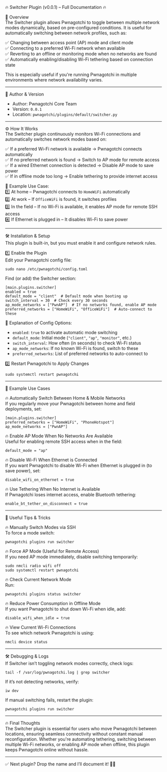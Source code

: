 🔥 Switcher Plugin (v0.0.1) – Full Documentation 🔥  

📌 Overview  
The Switcher plugin allows Pwnagotchi to toggle between multiple network modes dynamically, based on pre-configured conditions. It is useful for automatically switching between network profiles, such as:  

✅ Changing between access point (AP) mode and client mode  
✅ Connecting to a preferred Wi-Fi network when available  
✅ Reverting to an offline or monitoring mode when no networks are found  
✅ Automatically enabling/disabling Wi-Fi tethering based on connection state  

This is especially useful if you're running Pwnagotchi in multiple environments where network availability varies.  

---

👤 Author & Version  
- Author: Pwnagotchi Core Team  
- Version: `0.0.1`  
- Location: `pwnagotchi/plugins/default/switcher.py`  

---

⚙️ How It Works  
The Switcher plugin continuously monitors Wi-Fi connections and automatically switches network modes based on:  

✅ If a preferred Wi-Fi network is available → Pwnagotchi connects automatically  
✅ If no preferred network is found → Switch to AP mode for remote access  
✅ If a wired Ethernet connection is detected → Disable AP mode to save power  
✅ If in offline mode too long → Enable tethering to provide internet access  

📌 Example Use Case:  
1️⃣ At home – Pwnagotchi connects to `HomeWiFi` automatically  
2️⃣ At work – If `OfficeWiFi` is found, it switches profiles  
3️⃣ In the field – If no Wi-Fi is available, it enables AP mode for remote SSH access  
4️⃣ If Ethernet is plugged in – It disables Wi-Fi to save power  

---

🛠️ Installation & Setup  
This plugin is built-in, but you must enable it and configure network rules.  

1️⃣ Enable the Plugin  
Edit your Pwnagotchi config file:  

	sudo nano /etc/pwnagotchi/config.toml  

Find (or add) the Switcher section:  

	[main.plugins.switcher]
	enabled = true  
	default_mode = "client"  # Default mode when booting up  
	switch_interval = 30  # Check every 30 seconds  
	ap_mode_networks = ["PwnAP"]  # If no networks found, enable AP mode  
	preferred_networks = ["HomeWiFi", "OfficeWiFi"]  # Auto-connect to these  

📌 Explanation of Config Options:  
- `enabled`: `true` to activate automatic mode switching  
- `default_mode`: Initial mode (`"client"`, `"ap"`, `"monitor"`, etc.)  
- `switch_interval`: How often (in seconds) to check Wi-Fi status  
- `ap_mode_networks`: If no known Wi-Fi is found, switch to these  
- `preferred_networks`: List of preferred networks to auto-connect to  

2️⃣ Restart Pwnagotchi to Apply Changes  

	sudo systemctl restart pwnagotchi  

---

📂 Example Use Cases  

🔥 Automatically Switch Between Home & Mobile Networks  
If you regularly move your Pwnagotchi between home and field deployments, set:  

	[main.plugins.switcher]
	preferred_networks = ["HomeWiFi", "PhoneHotspot"]  
	ap_mode_networks = ["PwnAP"]  

🔥 Enable AP Mode When No Networks Are Available  
Useful for enabling remote SSH access when in the field:  

	default_mode = "ap"  

🔥 Disable Wi-Fi When Ethernet is Connected  
If you want Pwnagotchi to disable Wi-Fi when Ethernet is plugged in (to save power), set:  

	disable_wifi_on_ethernet = true  

🔥 Use Tethering When No Internet is Available  
If Pwnagotchi loses internet access, enable Bluetooth tethering:  

	enable_bt_tether_on_disconnect = true  

---

🚀 Useful Tips & Tricks  

🔥 Manually Switch Modes via SSH  
To force a mode switch:  

	pwnagotchi plugins run switcher  

🔥 Force AP Mode (Useful for Remote Access)  
If you need AP mode immediately, disable switching temporarily:  

	sudo nmcli radio wifi off  
	sudo systemctl restart pwnagotchi  

🔥 Check Current Network Mode  
Run:  

	pwnagotchi plugins status switcher  

🔥 Reduce Power Consumption in Offline Mode  
If you want Pwnagotchi to shut down Wi-Fi when idle, add:  

	disable_wifi_when_idle = true  

🔥 View Current Wi-Fi Connections  
To see which network Pwnagotchi is using:  

	nmcli device status  

---

🛠️ Debugging & Logs  
If Switcher isn’t toggling network modes correctly, check logs:  

	tail -f /var/log/pwnagotchi.log | grep switcher  

If it’s not detecting networks, verify:  

	iw dev  

If manual switching fails, restart the plugin:  

	pwnagotchi plugins run switcher  

---

🔥 Final Thoughts  
The Switcher plugin is essential for users who move Pwnagotchi between locations, ensuring seamless connectivity without constant manual reconfiguration. Whether you're automating tethering, switching between multiple Wi-Fi networks, or enabling AP mode when offline, this plugin keeps Pwnagotchi online without hassle.  

---

✅ Next plugin? Drop the name and I’ll document it! 🚀🔥
